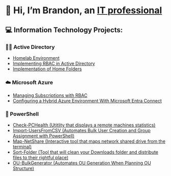# 👋 Hi, I’m Brandon, an [IT professional](https://www.linkedin.com/in/brandon-baker-402429231/)
## 💻 Information Technology Projects:
### 👨‍💻 Active Directory
- [Homelab Environment](https://github.com/Brandon-Baker11/Configuring-Active-Directory)
- [Implementing RBAC in Active Directory](https://github.com/Brandon-Baker11/Configuring-Active-Directory/blob/main/Active-Directory-Labs/Configuring-RBAC.md)
- [Implementation of Home Folders](https://github.com/Brandon-Baker11/Creating-a-Home-Folder)

### ☁️ Microsoft Azure
- [Managing Subscriptions with RBAC](https://github.com/Brandon-Baker11/Configuring-Active-Directory/blob/main/Azure-Labs/Subscription-and-RBAC-Management.md)
- [Configuring a Hybrid Azure Environment With Microsoft Entra Connect](https://github.com/Brandon-Baker11/Configuring-Active-Directory/blob/main/Docs/Configuring-MS-EntraID-Connect.md)

### 🤖 PowerShell
- [Check-PCHealth (Utitlity that displays a remote machines statistics)](https://github.com/Brandon-Baker11/Check-PCHealth/blob/main/README.md)
- [Import-UsersFromCSV (Automates Bulk User Creation and Group Assignment with PowerShell)](https://github.com/Brandon-Baker11/Recover-Drive)
- [Map-NetShare (Interactive tool that maps network shared drive from the terminal)](https://github.com/Brandon-Baker11/Map-NetShare)
- [Sort-Folder (Tool that will clean your Downloads folder and distribute files to their rightful place)](https://github.com/Brandon-Baker11/Sort-Folder)
- [OU-BulkGenerator (Automates OU Generation When Planning OU Structure)](https://github.com/Brandon-Baker11/Configuring-Active-Directory/blob/main/scripts/OU-BulGenerator/OU-BulkGenerator-Demo.md)
<!---
Brandon-Baker11/Brandon-Baker11 is a ✨ special ✨ repository because its `README.md` (this file) appears on your GitHub profile.
You can click the Preview link to take a look at your changes.
--->
